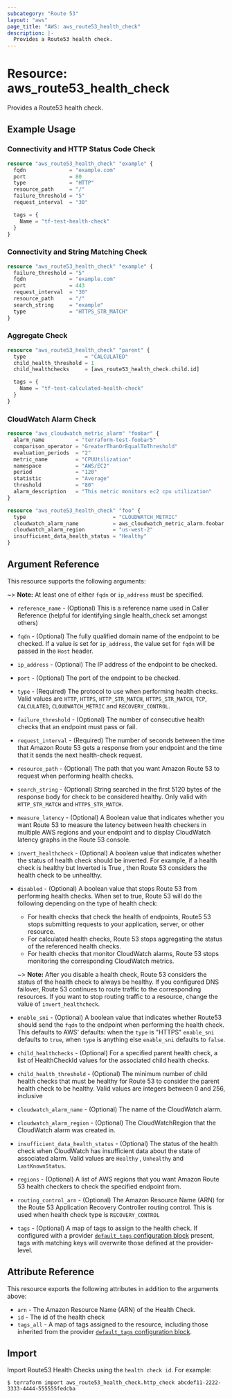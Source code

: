 ```yaml
---
subcategory: "Route 53"
layout: "aws"
page_title: "AWS: aws_route53_health_check"
description: |-
  Provides a Route53 health check.
---
```

# Resource: aws_route53_health_check

Provides a Route53 health check.

## Example Usage

### Connectivity and HTTP Status Code Check

```terraform
resource "aws_route53_health_check" "example" {
  fqdn              = "example.com"
  port              = 80
  type              = "HTTP"
  resource_path     = "/"
  failure_threshold = "5"
  request_interval  = "30"

  tags = {
    Name = "tf-test-health-check"
  }
}
```

### Connectivity and String Matching Check

```terraform
resource "aws_route53_health_check" "example" {
  failure_threshold = "5"
  fqdn              = "example.com"
  port              = 443
  request_interval  = "30"
  resource_path     = "/"
  search_string     = "example"
  type              = "HTTPS_STR_MATCH"
}
```

### Aggregate Check

```terraform
resource "aws_route53_health_check" "parent" {
  type                   = "CALCULATED"
  child_health_threshold = 1
  child_healthchecks     = [aws_route53_health_check.child.id]

  tags = {
    Name = "tf-test-calculated-health-check"
  }
}
```

### CloudWatch Alarm Check

```terraform
resource "aws_cloudwatch_metric_alarm" "foobar" {
  alarm_name          = "terraform-test-foobar5"
  comparison_operator = "GreaterThanOrEqualToThreshold"
  evaluation_periods  = "2"
  metric_name         = "CPUUtilization"
  namespace           = "AWS/EC2"
  period              = "120"
  statistic           = "Average"
  threshold           = "80"
  alarm_description   = "This metric monitors ec2 cpu utilization"
}

resource "aws_route53_health_check" "foo" {
  type                            = "CLOUDWATCH_METRIC"
  cloudwatch_alarm_name           = aws_cloudwatch_metric_alarm.foobar.alarm_name
  cloudwatch_alarm_region         = "us-west-2"
  insufficient_data_health_status = "Healthy"
}
```

## Argument Reference

This resource supports the following arguments:

~> **Note:** At least one of either `fqdn` or `ip_address` must be specified.

* `reference_name` - (Optional) This is a reference name used in Caller Reference
    (helpful for identifying single health_check set amongst others)
* `fqdn` - (Optional) The fully qualified domain name of the endpoint to be checked. If a value is set for `ip_address`, the value set for `fqdn` will be passed in the `Host` header.
* `ip_address` - (Optional) The IP address of the endpoint to be checked.
* `port` - (Optional) The port of the endpoint to be checked.
* `type` - (Required) The protocol to use when performing health checks. Valid values are `HTTP`, `HTTPS`, `HTTP_STR_MATCH`, `HTTPS_STR_MATCH`, `TCP`, `CALCULATED`, `CLOUDWATCH_METRIC` and `RECOVERY_CONTROL`.
* `failure_threshold` - (Optional) The number of consecutive health checks that an endpoint must pass or fail.
* `request_interval` - (Required) The number of seconds between the time that Amazon Route 53 gets a response from your endpoint and the time that it sends the next health-check request.
* `resource_path` - (Optional) The path that you want Amazon Route 53 to request when performing health checks.
* `search_string` - (Optional) String searched in the first 5120 bytes of the response body for check to be considered healthy. Only valid with `HTTP_STR_MATCH` and `HTTPS_STR_MATCH`.
* `measure_latency` - (Optional) A Boolean value that indicates whether you want Route 53 to measure the latency between health checkers in multiple AWS regions and your endpoint and to display CloudWatch latency graphs in the Route 53 console.
* `invert_healthcheck` - (Optional) A boolean value that indicates whether the status of health check should be inverted. For example, if a health check is healthy but Inverted is True , then Route 53 considers the health check to be unhealthy.
* `disabled` - (Optional) A boolean value that stops Route 53 from performing health checks. When set to true, Route 53 will do the following depending on the type of health check:
    * For health checks that check the health of endpoints, Route5 53 stops submitting requests to your application, server, or other resource.
    * For calculated health checks, Route 53 stops aggregating the status of the referenced health checks.
    * For health checks that monitor CloudWatch alarms, Route 53 stops monitoring the corresponding CloudWatch metrics.

    ~> **Note:** After you disable a health check, Route 53 considers the status of the health check to always be healthy. If you configured DNS failover, Route 53 continues to route traffic to the corresponding resources. If you want to stop routing traffic to a resource, change the value of `invert_healthcheck`.
* `enable_sni` - (Optional) A boolean value that indicates whether Route53 should send the `fqdn` to the endpoint when performing the health check. This defaults to AWS' defaults: when the `type` is "HTTPS" `enable_sni` defaults to `true`, when `type` is anything else `enable_sni` defaults to `false`.
* `child_healthchecks` - (Optional) For a specified parent health check, a list of HealthCheckId values for the associated child health checks.
* `child_health_threshold` - (Optional) The minimum number of child health checks that must be healthy for Route 53 to consider the parent health check to be healthy. Valid values are integers between 0 and 256, inclusive
* `cloudwatch_alarm_name` - (Optional) The name of the CloudWatch alarm.
* `cloudwatch_alarm_region` - (Optional) The CloudWatchRegion that the CloudWatch alarm was created in.
* `insufficient_data_health_status` - (Optional) The status of the health check when CloudWatch has insufficient data about the state of associated alarm. Valid values are `Healthy` , `Unhealthy` and `LastKnownStatus`.
* `regions` - (Optional) A list of AWS regions that you want Amazon Route 53 health checkers to check the specified endpoint from.
* `routing_control_arn` - (Optional) The Amazon Resource Name (ARN) for the Route 53 Application Recovery Controller routing control. This is used when health check type is `RECOVERY_CONTROL`
* `tags` - (Optional) A map of tags to assign to the health check. If configured with a provider [`default_tags` configuration block](https://registry.terraform.io/providers/hashicorp/aws/latest/docs#default_tags-configuration-block) present, tags with matching keys will overwrite those defined at the provider-level.

## Attribute Reference

This resource exports the following attributes in addition to the arguments above:

* `arn` - The Amazon Resource Name (ARN) of the Health Check.
* `id` - The id of the health check
* `tags_all` - A map of tags assigned to the resource, including those inherited from the provider [`default_tags` configuration block](https://registry.terraform.io/providers/hashicorp/aws/latest/docs#default_tags-configuration-block).

## Import

Import Route53 Health Checks using the `health check id`. For example:

```
$ terraform import aws_route53_health_check.http_check abcdef11-2222-3333-4444-555555fedcba
```
